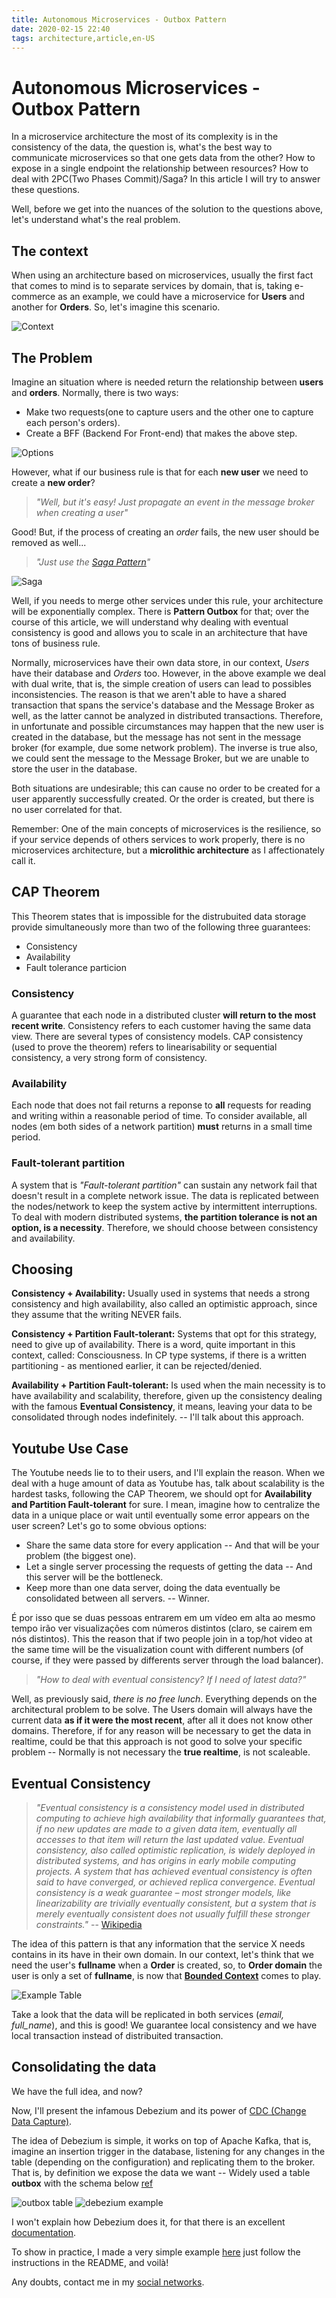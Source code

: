 ```yaml
---
title: Autonomous Microservices - Outbox Pattern
date: 2020-02-15 22:40
tags: architecture,article,en-US
---
```


# Autonomous Microservices - Outbox Pattern

In a microservice architecture the most of its complexity is in the consistency of the data, the question is, what's the best way
to communicate microservices so that one gets data from the other? How to expose in a single endpoint the relationship between resources?
How to deal with 2PC(Two Phases Commit)/Saga? In this article I will try to answer these questions.

Well, before we get into the nuances of the solution to the questions above, let's understand what's the real problem.

## The context

When using an architecture based on microservices, usually the first fact that comes to mind is to separate services by domain,
that is, taking e-commerce as an example, we could have a microservice for **Users** and another for **Orders**. So, let's imagine this scenario.

![Context](/images/microsservicos-autonomos/context.png)

## The Problem

Imagine an situation where is needed return the relationship between **users** and **orders**. Normally, there is two ways:

- Make two requests(one to capture users and the other one to capture each person's orders).
- Create a BFF (Backend For Front-end) that makes the above step.

![Options](/images/microsservicos-autonomos/options.png)

However, what if our business rule is that for each **new user** we need to create a **new order**?

> _"Well, but it's easy! Just propagate an event in the message broker when creating a user"_

Good! But, if the process of creating an _order_ fails, the new user should be removed as well...

> _"Just use the [Saga Pattern](https://microservices.io/patterns/data/saga.html)"_

![Saga](/images/microsservicos-autonomos/saga.png)

Well, if you needs to merge other services under this rule, your architecture will be exponentially complex.
There is **Pattern Outbox** for that; over the course of this article, we will understand why dealing with eventual consistency is good and allows you to scale in an architecture that have tons of business rule.

Normally, microservices have their own data store, in our context, _Users_ have their database and _Orders_ too.
However, in the above example we deal with dual write, that is, the simple creation of users can lead to possibles inconsistencies.
The reason is that we aren't able to have a shared transaction that spans the service's database and the Message Broker as well, as the latter cannot be analyzed in distributed transactions.
Therefore, in unfortunate and possible circumstances may happen that the new user is created in the database, but the message has not sent in the message broker (for example, due some network problem).
The inverse is true also, we could sent the message to the Message Broker, but we are unable to store the user in the database.

Both situations are undesirable; this can cause no order to be created for a user apparently successfully created.
Or the order is created, but there is no user correlated for that.

Remember: One of the main concepts of microservices is the resilience, so if your service depends of others services to work properly, there is no microservices architecture, but a **microlithic architecture** as I affectionately call it.

## CAP Theorem

This Theorem states that is impossible for the distrubuited data storage provide simultaneously more than two of the following three guarantees:

- Consistency
- Availability
- Fault tolerance particion

### Consistency

A guarantee that each node in a distributed cluster **will return to the most recent write**. Consistency refers to each customer having the same data view.
There are several types of consistency models. CAP consistency (used to prove the theorem) refers to linearisability or sequential consistency, a very strong form of consistency.

### Availability

Each node that does not fail returns a reponse to **all** requests for reading and writing within a reasonable period of time.
To consider available, all nodes (em both sides of a network partition) **must** returns in a small time period.

### Fault-tolerant partition

A system that is _"Fault-tolerant partition"_ can sustain any network fail that doesn't result in a complete network issue.
The data is replicated between the nodes/network to keep the system active by intermittent interruptions.
To deal with modern distributed systems, **the partition tolerance is not an option, is a necessity**. Therefore, we should choose between consistency and availability.

## Choosing

**Consistency + Availability:** Usually used in systems that needs a strong consistency and high availability, also called an optimistic approach,  since they assume that the writing NEVER fails.

**Consistency + Partition Fault-tolerant:** Systems that opt for this strategy, need to give up of availability. There is a word, quite important in this context, called: Consciousness. In CP type systems, if there is a written partitioning - as mentioned earlier, it can be rejected/denied.

**Availability + Partition Fault-tolerant:** Is used when the main necessity is to have availability and scalability, therefore, given up the consistency dealing with the famous **Eventual Consistency**, it means, leaving your data to be consolidated through nodes indefinitely. -- I'll talk about this approach.

## Youtube Use Case

The Youtube needs lie to to their users, and I'll explain the reason. When we deal with a huge amount of data as Youtube has, talk about scalability is the hardest tasks, following the CAP Theorem, we should opt for **Availability and Partition Fault-tolerant** for sure. I mean, imagine how to centralize the data in a unique place or wait until eventually some error appears on the user screen? Let's go to some obvious options:

- Share the same data store for every application -- And that will be your problem (the biggest one).
- Let a single server processing the requests of getting the data -- And this server will be the bottleneck. 
- Keep more than one data server, doing the data eventually be consolidated between all servers. -- Winner.

É por isso que se duas pessoas entrarem em um vídeo em alta ao mesmo tempo irão ver visualizações com números distintos (claro, se cairem em nós distintos).
This the reason that if two people join in a top/hot video at the same time will be the visualization count with different numbers (of course, if they were passed by differents server through the load balancer).

> _"How to deal with eventual consistency? If I need of latest data?"_

Well, as previously said, _there is no free lunch_. Everything depends on the architectural problem to be solve.
The Users domain will always have the current data **as if it were the most recent**, after all it does not know other domains.
Therefore, if for any reason will be necessary to get the data in realtime, could be that this approach is not good to solve your specific problem -- Normally is not necessary the **true realtime**, is not scaleable.

## Eventual Consistency

> _"Eventual consistency is a consistency model used in distributed computing to achieve high availability that informally guarantees that, if no new updates are made to a given data item,
eventually all accesses to that item will return the last updated value. Eventual consistency, also called optimistic replication, is widely deployed in distributed systems,
and has origins in early mobile computing projects. A system that has achieved eventual consistency is often said to have converged, or achieved replica convergence.
Eventual consistency is a weak guarantee – most stronger models, like linearizability are trivially eventually consistent, but a system that is merely eventually consistent does not usually fulfill these stronger constraints."_ -- [Wikipedia](https://en.wikipedia.org/wiki/Eventual_consistency)

The idea of this pattern is that any information that the service X needs contains in its have in their own domain.
In our context, let's think that we need the user's **fullname** when a **Order** is created, so, to **Order domain** the user is only a set of **fullname**, is now that [**Bounded Context**](https://martinfowler.com/bliki/BoundedContext.html) comes to play.

![Example Table](/images/microsservicos-autonomos/table-replication.png)

Take a look that the data will be replicated in both services (_email, full_name_), and this is good! We guarantee local consistency and we have local transaction instead of distribuited transaction.

## Consolidating the data

We have the full idea, and now?

Now, I'll present the infamous Debezium and its power of [CDC (Change Data Capture)](https://en.wikipedia.org/wiki/Change_data_capture).

The idea of Debezium is simple, it works on top of Apache Kafka, that is, imagine an insertion trigger in the database,
listening for any changes in the table (depending on the configuration) and replicating them to the broker. That is, by definition we expose the data we want -- Widely used a table **outbox** with the schema below [ref](https://thoughts-on-java.org/outbox-pattern-hibernate/)

![outbox table](/images/microsservicos-autonomos/outbox-table.jpeg)
![debezium example](/images/microsservicos-autonomos/debezium.png)

I won't explain how Debezium does it, for that there is an excellent [documentation](https://debezium.io/documentation/).

To show in practice, I made a very simple example [here](https://github.com/RafaelGSS/microservice-debezium-outbox) just follow the instructions in the README, and voilà!

Any doubts, contact me in my [social networks](https://rafaelgss.github.io/portfolio/).

